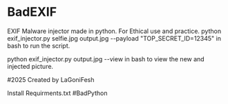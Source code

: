 # BadEXIF
EXIF Malware injector made in python. For Ethical use and practice.
python exif_injector.py selfie.jpg output.jpg --payload "TOP_SECRET_ID=12345"
in bash to run the script. 

python exif_injector.py output.jpg --view
in bash to view the new and injected picture.

#2025 
Created by LaGoniFesh

Install Requirments.txt
#BadPython
